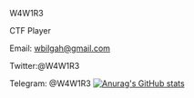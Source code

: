 W4W1R3

CTF Player

Email: wbilgah@gmail.com

Twitter:@W4W1R3

Telegram: @W4W1R3
[![Anurag's GitHub stats](https://github-readme-stats.vercel.app/api?W4W1R3=anuraghazra)](https://github.com/anuraghazra/github-readme-stats)

